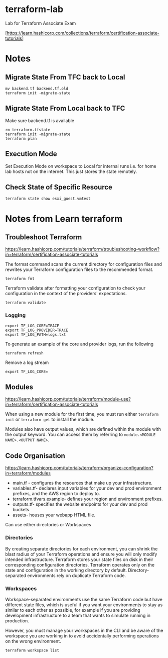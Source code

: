 # terraform-lab
Lab for Terraform Associate Exam

[https://learn.hashicorp.com/collections/terraform/certification-associate-tutorials]

# Notes

## Migrate State From TFC back to Local

```
mv backend.tf backend.tf.old
terraform init -migrate-state
```
## Migrate State From Local back to TFC
Make sure backend.tf is available
```
rm terraform.tfstate
terraform init -migrate-state
terraform plan
```

## Execution Mode
Set Execution Mode on workspace to Local for internal runs i.e. for home lab hosts not on the internet. This just stores the state remotely.

## Check State of Specific Resource
```
terraform state show esxi_guest.vmtest
```

# Notes from Learn terraform





## Troubleshoot Terraform

https://learn.hashicorp.com/tutorials/terraform/troubleshooting-workflow?in=terraform/certification-associate-tutorials

The format command scans the current directory for configuration files and rewrites your Terraform configuration files to the recommended format.
```
terraform fmt
```

Terraform validate after formatting your configuration to check your configuration in the context of the providers' expectations.
```
terraform validate
```
### Logging
```
export TF_LOG_CORE=TRACE
export TF_LOG_PROVIDER=TRACE
export TF_LOG_PATH=logs.txt
```
To generate an example of the core and provider logs, run the following
```
terraform refresh

```
Remove a log stream
```
export TF_LOG_CORE=
```
## Modules

https://learn.hashicorp.com/tutorials/terraform/module-use?in=terraform/certification-associate-tutorials

When using a new module for the first time, you must run either `terraform init` or `terraform get` to install the module.

Modules also have output values, which are defined within the module with the output keyword. You can access them by referring to `module.<MODULE NAME>.<OUTPUT NAME>`.


## Code Organisation

https://learn.hashicorp.com/tutorials/terraform/organize-configuration?in=terraform/modules

* main.tf - configures the resources that make up your infrastructure.
* variables.tf- declares input variables for your dev and prod environment prefixes, and the AWS region to deploy to.
* terraform.tfvars.example- defines your region and environment prefixes.
* outputs.tf- specifies the website endpoints for your dev and prod buckets.
* assets- houses your webapp HTML file.


Can use either directories or Workspaces

### Directories
By creating separate directories for each environment, you can shrink the blast radius of your Terraform operations and ensure you will only modify intended infrastructure. Terraform stores your state files on disk in their corresponding configuration directories. Terraform operates only on the state and configuration in the working directory by default.
Directory-separated environments rely on duplicate Terraform code.

### Workspaces
Workspace-separated environments use the same Terraform code but have different state files, which is useful if you want your environments to stay as similar to each other as possible, for example if you are providing development infrastructure to a team that wants to simulate running in production.

However, you must manage your workspaces in the CLI and be aware of the workspace you are working in to avoid accidentally performing operations on the wrong environment.

 ```terraform workspace list```

